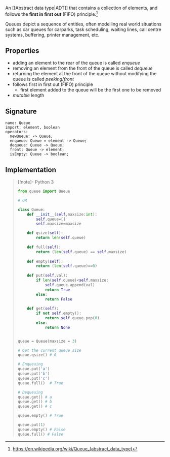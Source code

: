 An [[Abstract data type|ADT]] that contains a collection of elements, and follows the **first in first out** (FIFO) principle.[^1]

Queues depict a sequence of entities, often modelling real world situations such as car queues for carparks, task scheduling, waiting lines, call centre systems, buffering, printer management, etc.
## Properties
- adding an element to the rear of the queue is called *enqueue*
- removing an element from the front of the queue is called *dequeue*
- returning the element at the front of the queue without modifying the queue is called *peeking*/*front*
- follows first in first out (FIFO) principle
	- first element added to the queue will be the first one to be removed
- *mutable* length
## Signature
```
name: Queue
import: element, boolean
operators:
  newQueue: -> Queue;
  enqueue: Queue × element -> Queue;
  dequeue: Queue -> Queue;
  front: Queue -> element;
  isEmpty: Queue -> boolean;
```
## Implementation
> [!note]- Python 3
> ```python
> from queue import Queue
> 
> # OR
> 
> class Queue:
>     def __init__(self,maxsize:int):
>         self.queue=[]
>         self.maxsize=maxsize
> 
>     def qsize(self):
>         return len(self.queue)
>     
>     def full(self):
>         return (len(self.queue) == self.maxsize)
>         
>     def empty(self):
>         return (len(self.queue)==0)
>         
>     def put(self,val):
>         if len(self.queue)<self.maxsize:
>             self.queue.append(val)
>             return True
>         else:
>             return False
>         
>     def get(self):
>         if not self.empty():
>             return self.queue.pop(0)
>         else:
>             return None
> 
> 
> queue = Queue(maxsize = 3)
> 
> # Get the current queue size
> queue.qsize() # 0
> 
> # Enqueuing
> queue.put('a')
> queue.put('b')
> queue.put('c')
> queue.full()  # True
> 
> # Dequeuing
> queue.get() # a
> queue.get() # b
> queue.get() # c
> 
> queue.empty() # True
> 
> queue.put(1)
> queue.empty() # False
> queue.full() # False
> ```

[^1]: https://en.wikipedia.org/wiki/Queue_(abstract_data_type)

